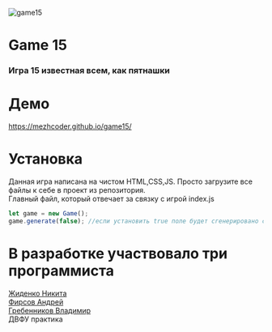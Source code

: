 ![game15](https://user-images.githubusercontent.com/49750349/126107230-70f569e7-9536-4768-90cc-28af9df3cea5.jpg)

# Game 15
<h3>
Игра 15 известная всем, как пятнашки
</h3>

# Демо
https://mezhcoder.github.io/game15/

# Установка
Данная игра написана на чистом HTML,CSS,JS. Просто загрузите все файлы к себе в проект из репозитория.
</br>
Главный файл, который отвечает за связку с игрой index.js
```js
let game = new Game();
game.generate(false); //если установить true поле будет сгенерировано случайно
```
# В разработке участвовало три программиста</br>
<a href="https://vk.com/zhcoder">Жиденко Никита</a></br>
<a href="https://vk.com/ne_pal1">Фирсов Андрей</a></br>
<a href="https://vk.com/id612386666">Гребенников Владимир</a></br>
ДВФУ практика
